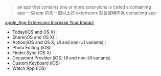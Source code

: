 >an app that contains one or more extensions is called a containing app
>一個 app 包含一個以上的 extensions 就會被稱呼為 containing app

[apple_App Extensions Increase Your Impact](https://developer.apple.com/library/ios/documentation/General/Conceptual/ExtensibilityPG/index.html#//apple_ref/doc/uid/TP40014214-CH20-SW1)

- Today(iOS and OS X) :
- Share(iOS and OS X) :
- Action(iOS and OS X; UI and non-UI variants) :
- Photo Editing (iOS)
- Finder Sync (OS X)
- Document Provider (iOS; UI and non-UI variants)
- Custom Keyboard (iOS)
- Watch App (iOS)